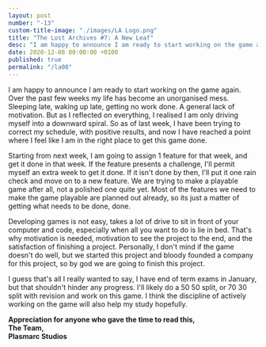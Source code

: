 ```yaml
---
layout: post
number: "-13"
custom-title-image: "./images/LA Logo.png"
title: "The Lost Archives #7: A New Leaf"
desc: "I am happy to announce I am ready to start working on the game again. Over the past few weeks my life has become an unorganised mess. Sleeping late, waking up late, getting no work done. A general lack of motivation. But as I reflected on everything, I realised I am only driving myself into a downward spiral. So as of last week, I have been trying to correct my schedule, with positive results, and now I have reached a point where I feel like I am in the right place to get this game done."
date: 2020-12-08 00:00:00 +0100
published: true
permalink: "/la08"
---
```


I am happy to announce I am ready to start working on the game again. Over the past few weeks my life has become an unorganised mess. Sleeping late, waking up late, getting no work done. A general lack of motivation. But as I reflected on everything, I realised I am only driving myself into a downward spiral. So as of last week, I have been trying to correct my schedule, with positive results, and now I have reached a point where I feel like I am in the right place to get this game done.

Starting from next week, I am going to assign 1 feature for that week, and get it done in that week. If the feature presents a challenge, I'll permit myself an extra week to get it done. If it isn't done by then, I'll put it one rain check and move on to a new feature. We are trying to make a playable game after all, not a polished one quite yet. Most of the features we need to make the game playable are planned out already, so its just a matter of getting what needs to be done, done.

Developing games is not easy, takes a lot of drive to sit in front of your computer and code, especially when all you want to do is lie in bed. That's why motivation is needed, motivation to see the project to the end, and the satisfaction of finishing a project. Personally, I don't mind if the game doesn't do well, but we started this project and bloody founded a company for this project, so by god we are going to finish this project.

I guess that's all I really wanted to say, I have end of term exams in January, but that shouldn't hinder any progress. I'll likely do a 50 50 split, or 70 30 split with revision and work on this game. I think the discipline of actively working on the game will also help my study hopefully.

**Appreciation for anyone who gave the time to read this,**\
**The Team,**\
**Plasmarc Studios**
